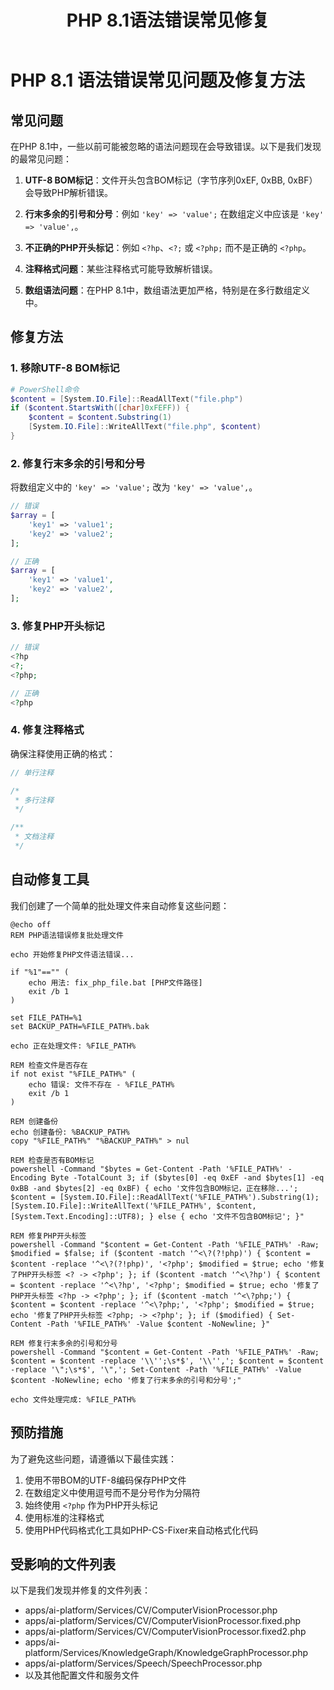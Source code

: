﻿---
id: php81-syntax-error-common-fixes
title: PHP 8.1语法错误常见修复
sidebar_label: PHP 8.1语法修复
---

# PHP 8.1 语法错误常见问题及修复方法

## 常见问题

在PHP 8.1中，一些以前可能被忽略的语法问题现在会导致错误。以下是我们发现的最常见问题：

1. **UTF-8 BOM标记**：文件开头包含BOM标记（字节序列0xEF, 0xBB, 0xBF）会导致PHP解析错误。

2. **行末多余的引号和分号**：例如 `'key' => 'value';` 在数组定义中应该是 `'key' => 'value',`。

3. **不正确的PHP开头标记**：例如 `<?hp`、`<?;` 或 `<?php;` 而不是正确的 `<?php`。

4. **注释格式问题**：某些注释格式可能导致解析错误。

5. **数组语法问题**：在PHP 8.1中，数组语法更加严格，特别是在多行数组定义中。

## 修复方法

### 1. 移除UTF-8 BOM标记

```powershell
# PowerShell命令
$content = [System.IO.File]::ReadAllText("file.php")
if ($content.StartsWith([char]0xFEFF)) {
    $content = $content.Substring(1)
    [System.IO.File]::WriteAllText("file.php", $content)
}
```

### 2. 修复行末多余的引号和分号

将数组定义中的 `'key' => 'value';` 改为 `'key' => 'value',`。

```php
// 错误
$array = [
    'key1' => 'value1';
    'key2' => 'value2';
];

// 正确
$array = [
    'key1' => 'value1',
    'key2' => 'value2',
];
```

### 3. 修复PHP开头标记

```php
// 错误
<?hp
<?;
<?php;

// 正确
<?php
```

### 4. 修复注释格式

确保注释使用正确的格式：

```php
// 单行注释

/*
 * 多行注释
 */

/**
 * 文档注释
 */
```

## 自动修复工具

我们创建了一个简单的批处理文件来自动修复这些问题：

```batch
@echo off
REM PHP语法错误修复批处理文件

echo 开始修复PHP文件语法错误...

if "%1"=="" (
    echo 用法: fix_php_file.bat [PHP文件路径]
    exit /b 1
)

set FILE_PATH=%1
set BACKUP_PATH=%FILE_PATH%.bak

echo 正在处理文件: %FILE_PATH%

REM 检查文件是否存在
if not exist "%FILE_PATH%" (
    echo 错误: 文件不存在 - %FILE_PATH%
    exit /b 1
)

REM 创建备份
echo 创建备份: %BACKUP_PATH%
copy "%FILE_PATH%" "%BACKUP_PATH%" > nul

REM 检查是否有BOM标记
powershell -Command "$bytes = Get-Content -Path '%FILE_PATH%' -Encoding Byte -TotalCount 3; if ($bytes[0] -eq 0xEF -and $bytes[1] -eq 0xBB -and $bytes[2] -eq 0xBF) { echo '文件包含BOM标记，正在移除...'; $content = [System.IO.File]::ReadAllText('%FILE_PATH%').Substring(1); [System.IO.File]::WriteAllText('%FILE_PATH%', $content, [System.Text.Encoding]::UTF8); } else { echo '文件不包含BOM标记'; }"

REM 修复PHP开头标签
powershell -Command "$content = Get-Content -Path '%FILE_PATH%' -Raw; $modified = $false; if ($content -match '^<\?(?!php)') { $content = $content -replace '^<\?(?!php)', '<?php'; $modified = $true; echo '修复了PHP开头标签 <? -> <?php'; }; if ($content -match '^<\?hp') { $content = $content -replace '^<\?hp', '<?php'; $modified = $true; echo '修复了PHP开头标签 <?hp -> <?php'; }; if ($content -match '^<\?php;') { $content = $content -replace '^<\?php;', '<?php'; $modified = $true; echo '修复了PHP开头标签 <?php; -> <?php'; }; if ($modified) { Set-Content -Path '%FILE_PATH%' -Value $content -NoNewline; }"

REM 修复行末多余的引号和分号
powershell -Command "$content = Get-Content -Path '%FILE_PATH%' -Raw; $content = $content -replace '\\'';\s*$', '\\'','; $content = $content -replace '\";\s*$', '\",'; Set-Content -Path '%FILE_PATH%' -Value $content -NoNewline; echo '修复了行末多余的引号和分号';"

echo 文件处理完成: %FILE_PATH%
```

## 预防措施

为了避免这些问题，请遵循以下最佳实践：

1. 使用不带BOM的UTF-8编码保存PHP文件
2. 在数组定义中使用逗号而不是分号作为分隔符
3. 始终使用 `<?php` 作为PHP开头标记
4. 使用标准的注释格式
5. 使用PHP代码格式化工具如PHP-CS-Fixer来自动格式化代码

## 受影响的文件列表

以下是我们发现并修复的文件列表：

- apps/ai-platform/Services/CV/ComputerVisionProcessor.php
- apps/ai-platform/Services/CV/ComputerVisionProcessor.fixed.php
- apps/ai-platform/Services/CV/ComputerVisionProcessor.fixed2.php
- apps/ai-platform/Services/KnowledgeGraph/KnowledgeGraphProcessor.php
- apps/ai-platform/Services/Speech/SpeechProcessor.php
- 以及其他配置文件和服务文件
